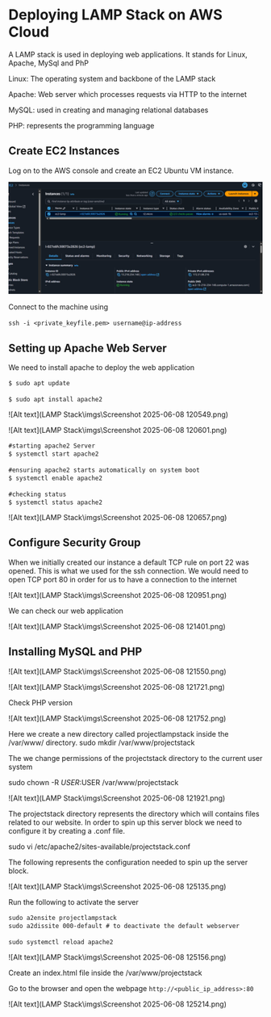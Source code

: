 # Deploying LAMP Stack on AWS Cloud

A LAMP stack is used in deploying web applications. It stands for Linux, Apache, MySql and PhP

Linux: The operating system and backbone of the LAMP stack

Apache: Web server which processes requests via HTTP to the internet

MySQL: used in creating and managing relational databases

PHP: represents the programming language

## Create EC2 Instances
Log on to the AWS console and create an EC2 Ubuntu VM instance. 

![Alt text](imgs/image1.png)


Connect to the machine using

```ssh -i <private_keyfile.pem> username@ip-address```

## Setting up Apache Web Server

We need to install apache to deploy the web application

```
$ sudo apt update

$ sudo apt install apache2
```
![Alt text](LAMP Stack\imgs\Screenshot 2025-06-08 120549.png)

![Alt text](LAMP Stack\imgs\Screenshot 2025-06-08 120601.png)

```
#starting apache2 Server
$ systemctl start apache2

#ensuring apache2 starts automatically on system boot
$ systemctl enable apache2

#checking status
$ systemctl status apache2
```
![Alt text](LAMP Stack\imgs\Screenshot 2025-06-08 120657.png)

## Configure Security Group

When we initially created our instance a default TCP rule on port 22 was opened. This is what we used for the ssh connection. We would need to open TCP port 80 in order for us to have a connection to the internet

![Alt text](LAMP Stack\imgs\Screenshot 2025-06-08 120951.png)

We can check our web application

![Alt text](LAMP Stack\imgs\Screenshot 2025-06-08 121401.png)

## Installing MySQL and PHP

![Alt text](LAMP Stack\imgs\Screenshot 2025-06-08 121550.png)

![Alt text](LAMP Stack\imgs\Screenshot 2025-06-08 121721.png)

Check PHP version

![Alt text](LAMP Stack\imgs\Screenshot 2025-06-08 121752.png)

Here we create a new directory called projectlampstack inside the /var/www/ directory.
sudo mkdir /var/www/projectstack

The we change permissions of the projectstack directory to the current user system

sudo chown -R $USER:$USER /var/www/projectstack

![Alt text](LAMP Stack\imgs\Screenshot 2025-06-08 121921.png)


The projectstack directory represents the directory which will contains files related to our website. In order to spin up this server block we need to configure it by creating a .conf file.

sudo vi /etc/apache2/sites-available/projectstack.conf

The following represents the configuration needed to spin up the server block.

![Alt text](LAMP Stack\imgs\Screenshot 2025-06-08 125135.png)

Run the following to activate the server

```
sudo a2ensite projectlampstack
sudo a2dissite 000-default # to deactivate the default webserver

sudo systemctl reload apache2
```
![Alt text](LAMP Stack\imgs\Screenshot 2025-06-08 125156.png)

Create an index.html file inside the /var/www/projectstack

Go to the browser and open the webpage ```http://<public_ip_address>:80```

![Alt text](LAMP Stack\imgs\Screenshot 2025-06-08 125214.png)

